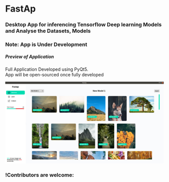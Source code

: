 # FastAp
### Desktop App for inferencing Tensorflow Deep learning Models and Analyse the Datasets, Models


### Note: App is Under Development

##### Preview of Application

Full Application Developed using PyQt5. 
<br >App will be open-sourced once fully developed </br>

![alt text](https://github.com/naga-master/FastAp/blob/main/App/images/demo_1.jpeg)


### !Contributors are welcome:
